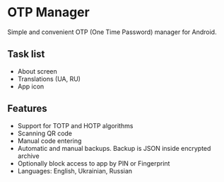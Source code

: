 # OTP Manager

Simple and convenient OTP (One Time Password) manager for Android.

## Task list

* About screen
* Translations (UA, RU)
* App icon

## Features

* Support for TOTP and HOTP algorithms
* Scanning QR code
* Manual code entering
* Automatic and manual backups. Backup is JSON inside encrypted archive
* Optionally block access to app by PIN or Fingerprint
* Languages: English, Ukrainian, Russian